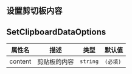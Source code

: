 ## 设置剪切板内容
<code src="./setClipboardData.tsx"></code>
## SetClipboardDataOptions

| 属性名 | 描述 | 类型 | 默认值 |
| ---- | ---- | ---- | ---- |
| content | 剪贴板的内容 | `string` | `(必填)` |
